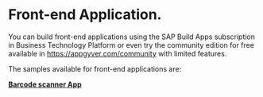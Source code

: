 # Front-end Application.

You can build front-end applications using the SAP Build Apps subscription in Business Technology Platform or even try the community edition for free available in https://appgyver.com/community with limited features.


The samples available for front-end applications are: 

<a href="https://github.com/SAP-samples/build-apps-enablement/blob/main/Workshops/front-end-applications/Bar-code-scanner-app/readme.md"><b>Barcode scanner App</b></a>